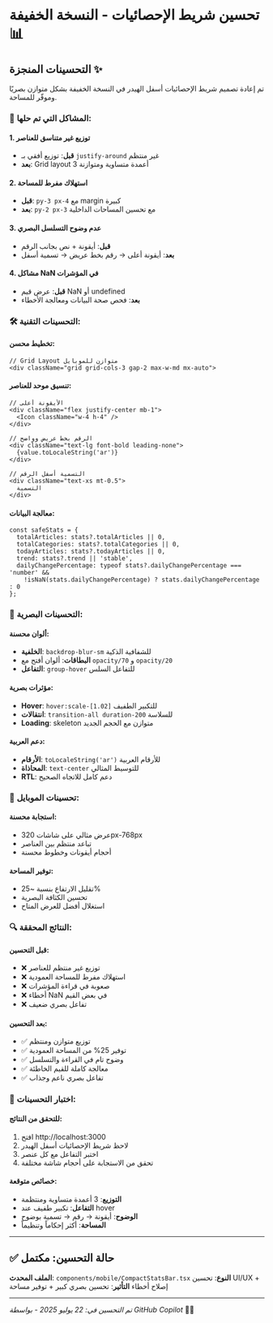 # تحسين شريط الإحصائيات - النسخة الخفيفة 📊

## التحسينات المنجزة ✨

تم إعادة تصميم شريط الإحصائيات أسفل الهيدر في النسخة الخفيفة بشكل متوازن بصريًا وموفّر للمساحة.

### 🎯 المشاكل التي تم حلها:

#### 1. توزيع غير متناسق للعناصر
- **قبل**: توزيع أفقي بـ `justify-around` غير منتظم
- **بعد**: Grid layout 3 أعمدة متساوية ومتوازنة

#### 2. استهلاك مفرط للمساحة
- **قبل**: `py-3 px-4` مع margin كبيرة
- **بعد**: `py-2 px-3` مع تحسين المساحات الداخلية

#### 3. عدم وضوح التسلسل البصري
- **قبل**: أيقونة + نص بجانب الرقم
- **بعد**: أيقونة أعلى → رقم بخط عريض → تسمية أسفل

#### 4. مشاكل NaN في المؤشرات
- **قبل**: عرض قيم NaN أو undefined
- **بعد**: فحص صحة البيانات ومعالجة الأخطاء

### 🛠️ التحسينات التقنية:

#### تخطيط محسن:
```tsx
// Grid Layout متوازن للموبايل
<div className="grid grid-cols-3 gap-2 max-w-md mx-auto">
```

#### تنسيق موحد للعناصر:
```tsx
// الأيقونة أعلى
<div className="flex justify-center mb-1">
  <Icon className="w-4 h-4" />
</div>

// الرقم بخط عريض وواضح
<div className="text-lg font-bold leading-none">
  {value.toLocaleString('ar')}
</div>

// التسمية أسفل الرقم
<div className="text-xs mt-0.5">
  التسمية
</div>
```

#### معالجة البيانات:
```tsx
const safeStats = {
  totalArticles: stats?.totalArticles || 0,
  totalCategories: stats?.totalCategories || 0,
  todayArticles: stats?.todayArticles || 0,
  trend: stats?.trend || 'stable',
  dailyChangePercentage: typeof stats?.dailyChangePercentage === 'number' && 
    !isNaN(stats.dailyChangePercentage) ? stats.dailyChangePercentage : 0
};
```

### 🎨 التحسينات البصرية:

#### ألوان محسنة:
- **الخلفية**: `backdrop-blur-sm` للشفافية الذكية
- **البطاقات**: ألوان أفتح مع `opacity/70` و `opacity/20`
- **التفاعل**: `group-hover` للتفاعل السلس

#### مؤثرات بصرية:
- **Hover**: `hover:scale-[1.02]` للتكبير الطفيف
- **انتقالات**: `transition-all duration-200` للسلاسة
- **Loading**: skeleton متوازن مع الحجم الجديد

#### دعم العربية:
- **الأرقام**: `toLocaleString('ar')` للأرقام العربية
- **المحاذاة**: `text-center` للتوسيط المثالي
- **RTL**: دعم كامل للاتجاه الصحيح

### 📱 تحسينات الموبايل:

#### استجابة محسنة:
- عرض مثالي على شاشات 320px-768px
- تباعد منتظم بين العناصر
- أحجام أيقونات وخطوط محسنة

#### توفير المساحة:
- تقليل الارتفاع بنسبة ~25%
- تحسين الكثافة البصرية
- استغلال أفضل للعرض المتاح

### 🔍 النتائج المحققة:

#### قبل التحسين:
- ❌ توزيع غير منتظم للعناصر
- ❌ استهلاك مفرط للمساحة العمودية  
- ❌ صعوبة في قراءة المؤشرات
- ❌ أخطاء NaN في بعض القيم
- ❌ تفاعل بصري ضعيف

#### بعد التحسين:
- ✅ توزيع متوازن ومنتظم
- ✅ توفير 25% من المساحة العمودية
- ✅ وضوح تام في القراءة والتسلسل
- ✅ معالجة كاملة للقيم الخاطئة
- ✅ تفاعل بصري ناعم وجذاب

### 🧪 اختبار التحسينات:

#### للتحقق من النتائج:
1. افتح http://localhost:3000
2. لاحظ شريط الإحصائيات أسفل الهيدر
3. اختبر التفاعل مع كل عنصر
4. تحقق من الاستجابة على أحجام شاشة مختلفة

#### خصائص متوقعة:
- **التوزيع**: 3 أعمدة متساوية ومنتظمة
- **التفاعل**: تكبير طفيف عند hover
- **الوضوح**: أيقونة → رقم → تسمية بوضوح
- **المساحة**: أكثر إحكاماً وتنظيماً

---

## ✅ حالة التحسين: مكتمل

**الملف المحدث**: `components/mobile/CompactStatsBar.tsx`
**النوع**: تحسين UI/UX + إصلاح أخطاء
**التأثير**: تحسين بصري كبير + توفير مساحة

---
*تم التحسين في: 22 يوليو 2025 - بواسطة GitHub Copilot* 🎨✨
